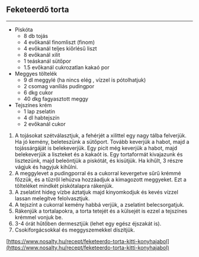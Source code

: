 ## Feketeerdő torta

------------------------------------------------------------------------------------------------------------------------

-   Piskóta
    -   8 db tojás
    -   4 evőkanál finomliszt (finom)
    -   4 evőkanál teljes kiőrlésű liszt
    -   8 evőkanál xilit
    -   1 teáskanál sütőpor
    -   1.5 evőkanál  cukrozatlan kakaó por
-   Meggyes töltelék
    -   9 dl meggylé (ha nincs elég , vízzel is pótolhatjuk)
    -   2 csomag vaníliás pudingpor
    -   6 dkg cukor
    -   40 dkg fagyasztott meggy
-   Tejszínes krém
    -   1 lap zselatin
    -   4 dl habtejszín
    -   2 evőkanál cukor

1.  A tojásokat szétválasztjuk, a fehérjét a xilittel egy nagy tálba felverjük. Ha jó kemény, beleteszünk a sütőport. Tovább keverjük a habot, majd a tojássárgáját is belekeverjük. Egy picit még keverjük a habot, majd belekeverjük a liszteket és a kakaót is. Egy tortaformát kivajazunk és lisztezünk, majd beleöntjük a piskótát, és kisütjük. Ha kihűlt, 3 részre vágjuk és hagyjuk kihűlni.
1.  A meggylevet a pudingporral és a cukorral kevergetve sűrű krémmé főzzük, és a tűzről lehúzva hozzáadjuk a kimagozott meggyeket. Ezt a tölteléket mindkét piskótalapra rákenjük.
1.  A zselatint hideg vízbe áztatjuk majd kinyomkodjuk és kevés vízzel lassan melegítve felolvasztjuk.
1.  A tejszínt a cukorral kemény habbá verjük, a zselatint belecsorgatjuk.
1.  Rákenjük a tortalapokra, a torta tetejét és a külsejét is ezzel a tejszínes krémmel vonjuk be.
1.  3-4 órát hűtőben dermesztjük (lehet egy egész éjszakát is).
1.  Csokiforgácsokkal és meggyszemekkel díszítjük.

[https://www.nosalty.hu/recept/feketeerdo-torta-kitti-konyhajabol](https://www.nosalty.hu/recept/feketeerdo-torta-kitti-konyhajabol)

